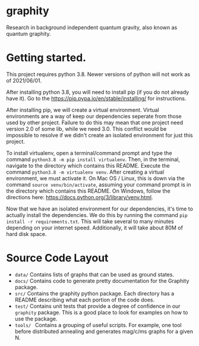 # graphity
Research in background independent quantum gravity, also known as quantum graphity.

# Getting started.
This project requires python 3.8.
Newer versions of python will not work as of 2021/06/01.

After installing python 3.8, you will need to install pip (if you do not already have it).
Go to the https://pip.pypa.io/en/stable/installing/ for instructions.

After installing pip, we will create a virtual environment.
Virtual environments are a way of keep our dependencies seperate from those used by other project.
Failure to do this may mean that one project need version 2.0 of some lib, while we need 3.0.
This conflict would be impossible to resolve if we didn't create an isolated environment for just this project.

To install virtualenv, open a terminal/command prompt and type the command `python3.8 -m pip install virtualenv`.
Then, in the terminal, navigate to the directory which contains this README.
Execute the command `python3.8 -m virtualenv venv`.
After creating a virtual environment, we must activate it.
On Mac OS / Linux, this is down via the command `source venv/bin/activate`, assuming your command prompt is in the directory which contains this README.
On Windows, follow the directions here: https://docs.python.org/3/library/venv.html.

Now that we have an isolated environment for our dependencies, it's time to actually install the dependencies.
We do this by running the command `pip install -r requirements.txt`.
This will take several to many minutes depending on your internet speed.
Additionally, it will take about 80M of hard disk space.


# Source Code Layout
* `data/` Contains lists of graphs that can be used as ground states.
* `docs/` Contains code to generate pretty documentation for the Graphity package.
* `src/` Contains the graphity python package. Each directory has a README describing what each portion of the code does.
* `test/` Contains unit tests that provide a degree of confidence in our `graphity` package. This is a good place to look for examples on how to use the package.
* `tools/ ` Contains a grouping of useful scripts. For example, one tool before distributed annealing and generates mag/c/ms graphs for a given N.